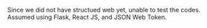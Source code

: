 Since we did not have structued web yet, unable to test the codes.
Assumed using Flask, React JS, and JSON Web Token.

